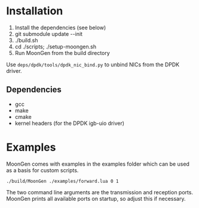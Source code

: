 # Installation

1. Install the dependencies (see below)
2. git submodule update --init
2. ./build.sh
3. cd ./scripts; ./setup-moongen.sh
4. Run MoonGen from the build directory

Use `deps/dpdk/tools/dpdk_nic_bind.py` to unbind NICs from the DPDK driver.


## Dependencies
* gcc
* make
* cmake
* kernel headers (for the DPDK igb-uio driver)

# Examples
MoonGen comes with examples in the examples folder which can be used as a basis for custom scripts.

    ./build/MoonGen ./examples/forward.lua 0 1

The two command line arguments are the transmission and reception ports. MoonGen prints all available ports on startup, so adjust this if necessary.
